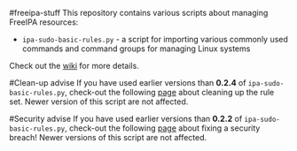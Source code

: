 #freeipa-stuff
This repository contains various scripts about managing FreeIPA resources:

* ``ipa-sudo-basic-rules.py`` - a script for importing various commonly used commands and command groups for managing Linux systems

Check out the [wiki](https://github.com/stdevel/freeipa-stuff/wiki) for more details.

#Clean-up advise
If you have used earlier versions than **0.2.4** of `ipa-sudo-basic-rules.py`, check-out the following [page](https://github.com/stdevel/freeipa-stuff/wiki/cleanup-024) about cleaning up the rule set. Newer version of this script are not affected.

#Security advise
If you have used earlier versions than **0.2.2** of `ipa-sudo-basic-rules.py`, check-out the following [page](https://github.com/stdevel/freeipa-stuff/wiki/security-pre-022) about fixing a security breach! Newer versions of this script are not affected.
